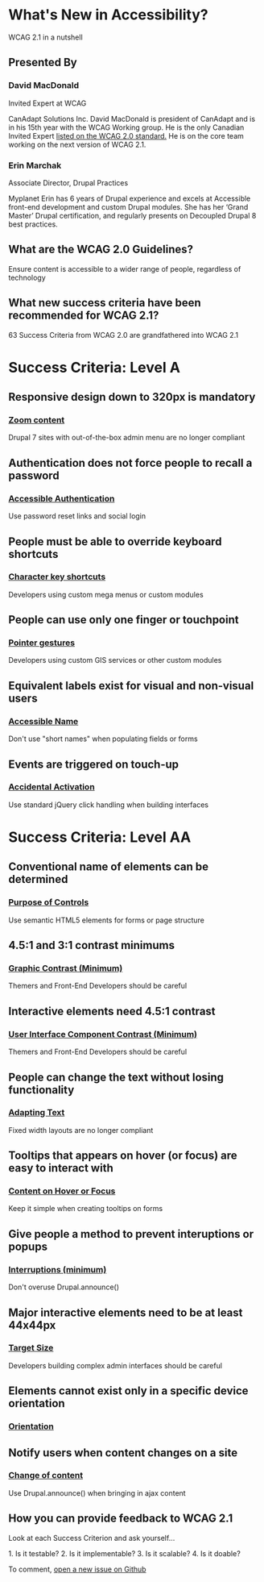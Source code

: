 


# What's New in Accessibility?

WCAG 2.1 in a nutshell



## Presented By





### David MacDonald

Invited Expert at WCAG

CanAdapt Solutions Inc. David MacDonald is president of CanAdapt and is in his 15th year with the WCAG Working group. He is the only Canadian Invited Expert [listed on the WCAG 2.0 standard.](https://www.w3.org/TR/WCAG20/#acknowledgments) He is on the core team working on the next version of WCAG 2.1.



### Erin Marchak

Associate Director, Drupal Practices

Myplanet Erin has 6 years of Drupal experience and excels at Accessible front-end development and custom Drupal modules. She has her ‘Grand Master’ Drupal certification, and regularly presents on Decoupled Drupal 8 best practices.


## What are the WCAG 2.0 Guidelines?

Ensure content is accessible to a wider range of people, regardless of technology


## What new success criteria have been recommended for WCAG 2.1?

63 Success Criteria from WCAG 2.0 are grandfathered into WCAG 2.1


# Success Criteria: Level A



## Responsive design down to 320px is mandatory
### [Zoom content](https://rawgit.com/w3c/wcag21/resize-content_ISSUE-77/guidelines/sc/21/resize-content.html)

Drupal 7 sites with out-of-the-box admin menu are no longer compliant


## Authentication does not force people to recall a password
### [Accessible Authentication](https://rawgit.com/w3c/wcag21/accessible-authentication_ISSUE-23/guidelines/sc/21/accessible-authentication.html)

Use password reset links and social login


## People must be able to override keyboard shortcuts
### [Character key shortcuts](https://rawgit.com/w3c/wcag21/single-key-shortcuts_ISSUE-69/guidelines/sc/21/character-key-shortcuts.html)

Developers using custom mega menus or custom modules


## People can use only one finger or touchpoint
### [Pointer gestures](https://rawgit.com/w3c/wcag21/pointer-gestures_ISSUE-61/guidelines/sc/21/pointer-gestures.html)

Developers using custom GIS services or other custom modules



## Equivalent labels exist for visual and non-visual users
### [Accessible Name](https://rawgit.com/w3c/wcag21/speech-input_ISSUE-68/guidelines/sc/21/speech-input.html)

Don't use "short names" when populating fields or forms

## Events are triggered on touch-up
### [Accidental Activation](https://rawgit.com/w3c/wcag21/accidental-activation_ISSUE-65/guidelines/sc/21/accidental-activation.html)

Use standard jQuery click handling when building interfaces

# Success Criteria: Level AA

## Conventional name of elements can be determined
### [Purpose of Controls](https://rawgit.com/w3c/wcag21/support-personalization_ISSUE-6/guidelines/sc/21/purpose-of-controls.html)

Use semantic HTML5 elements for forms or page structure


## 4.5:1 and 3:1 contrast minimums
### [Graphic Contrast (Minimum)](https://rawgit.com/w3c/wcag21/graphics-contrast_ISSUE-9/guidelines/sc/21/graphics-contrast.html)

Themers and Front-End Developers should be careful



## Interactive elements need 4.5:1 contrast
### [User Interface Component Contrast (Minimum)](https://rawgit.com/w3c/wcag21/user-interface-component-contrast-minimum_ISSUE-10/guidelines/sc/21/user-interface-component-contrast-minimum.html)

Themers and Front-End Developers should be careful



## People can change the text without losing functionality
### [Adapting Text](https://rawgit.com/w3c/wcag21/adapting-text_ISSUE-74-78-79/guidelines/sc/21/adapting-text.html)

Fixed width layouts are no longer compliant



## Tooltips that appears on hover (or focus) are easy to interact with
### [Content on Hover or Focus](https://rawgit.com/w3c/wcag21/popup-interference_ISSUE-75/guidelines/sc/21/content-on-hover-or-focus.html)

Keep it simple when creating tooltips on forms


## Give people a method to prevent interuptions or popups
### [Interruptions (minimum)](https://rawgit.com/w3c/wcag21/interruptions-minimum_ISSUE-47/guidelines/sc/21/interruptions-minimum.html)

Don't overuse Drupal.announce()





## Major interactive elements need to be at least 44x44px
### [Target Size](https://rawgit.com/w3c/wcag21/target-size_ISSUE-60/guidelines/sc/21/target-size.html)

Developers building complex admin interfaces should be careful





<section class="blank color--ice" id="subsection--aa--orientation">





## Elements cannot exist only in a specific device orientation
### [Orientation](https://rawgit.com/w3c/wcag21/orientation_ISSUE-70/guidelines/sc/21/orientation.html)



## Notify users when content changes on a site
### [Change of content](https://rawgit.com/w3c/wcag21/change-of-content_ISSUE-2/guidelines/sc/21/change-of-content.html)

Use Drupal.announce() when bringing in ajax content




## How you can provide feedback to WCAG 2.1

Look at each Success Criterion and ask yourself...

 1\. Is it testable? 2\. Is it implementable? 3\. Is it scalable? 4\. Is it doable?

To comment, [open a new issue on Github](https://github.com/w3c/wcag21/issues/new)



